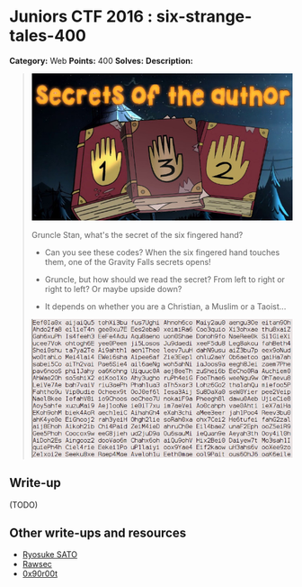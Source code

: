 # Juniors CTF 2016 : six-strange-tales-400

**Category:** Web
**Points:** 400
**Solves:**
**Description:**

> ![Description Image](six-strange-tales-desc-0.jpg)
>
> Gruncle Stan, what's the secret of the six fingered hand?
>
> - Can you see these codes? When the six fingered hand touches them, one of the Gravity Falls secrets opens!
>
> - Gruncle, but how should we read the secret? From left to right or right to left? Or maybe upside down?
>
> - It depends on whether you are a Christian, a Muslim or a Taoist...
>
> ![Description Image](six-strange-tales-desc-1.jpg)

## Write-up

(TODO)

## Other write-ups and resources

* [Ryosuke SATO](http://jtwp470.hatenablog.jp/entry/juniors-ctf)
* [Rawsec](http://rawsec.ml/en/JuniorCTF-2016-web-Six-Strange-Tales/)
* [0x90r00t](https://0x90r00t.com/2016/11/27/juniors-ctf-2016-web-300-six-strange-tales-write-up/)
